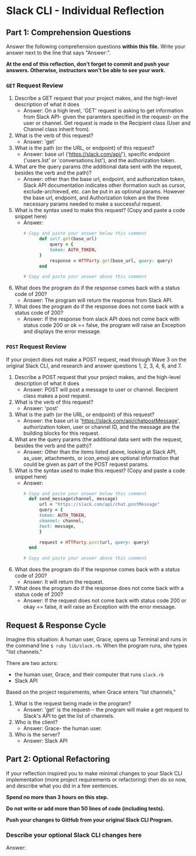 # Slack CLI - Individual Reflection

## Part 1: Comprehension Questions

Answer the following comprehension questions **within this file.** Write your answer next to the line that says "Answer:".

**At the end of this reflection, don't forget to commit and push your answers. Otherwise, instructors won't be able to see your work.**

### `GET` Request Review

1. Describe a GET request that your project makes, and the high-level description of what it does
    - Answer: On a high level, 'GET' request is asking to get information from Slack API- given the paramters specified in the request- on the user or channel. Get request is made in the Recipient class (User and Channel class inherit from). 
1. What is the verb of this request?
    - Answer: 'get'
1. What is the path (or the URL, or endpoint) of this request?
    - Answer: base url ('https://slack.com/api/'), specific endpoint ('users.list' or 'conversations.list'), and the authorization token. 
1. What are the query params (the additional data sent with the request, besides the verb and the path)?
    - Answer: other than the base url, endpoint, and authorization token, Slack API documentation indicates other iformation such as cursor, exclude-archieved, etc. can be put in as optional params. However the base url, endpoint, and Authorization token are the three necessary params needed to make a successful request. 
1. What is the syntax used to make this request? (Copy and paste a code snippet here)
    - Answer:
      ```ruby
      # Copy and paste your answer below this comment
            def self.get(base_url)
                query = {
                token: AUTH_TOKEN,
            }
                response = HTTParty.get(base_url, query: query)
            end 

      # Copy and paste your answer above this comment
      ```
1. What does the program do if the response comes back with a status code of 200?
    - Answer: The program will return the response from Slack API.
1. What does the program do if the response does not come back with a status code of 200?
    - Answer: If the response from slack API does not come back with status code 200 or ok == false, the program will raise an Exception and displays the error message. 

### `POST` Request Review

If your project does not make a POST request, read through Wave 3 on the original Slack CLI, and research and answer questions 1, 2, 3, 4, 6, and 7.

1. Describe a POST request that your project makes, and the high-level description of what it does
    - Answer: POST will post a message to user or channel. Recipient class makes a post request. 
1. What is the verb of this request?
    - Answer: 'post'
1. What is the path (or the URL, or endpoint) of this request?
    - Answer: the base url is 'https://slack.com/api/chatpostMessage', authorization token, user or channel ID, and the message are the building blocks for this request. 
1. What are the query params (the additional data sent with the request, besides the verb and the path)?
    - Answer: Other than the items listed above, looking at Slack API, as_user, attachments, or icon_emoji are optional information that could be given as part of the POST request params. 
1. What is the syntax used to make this request? (Copy and paste a code snippet here)
    - Answer:
      ```ruby
      # Copy and paste your answer below this comment
        def send_message(channel, message)
            url = "https://slack.com/api/chat.postMessage"
            query = {
            token: AUTH_TOKEN,
            channel: channel,
            text: message,
            }

            request = HTTParty.post(url, query: query)
        end 

      # Copy and paste your answer above this comment
      ```
1. What does the program do if the response comes back with a status code of 200?
    - Answer: It will return the request.
1. What does the program do if the response does not come back with a status code of 200?
    - Answer: If the request does not come back with status code 200 or okay == false, it will raise an Exception with the error message. 

## Request & Response Cycle

Imagine this situation: A human user, Grace, opens up Terminal and runs in the command line `$ ruby lib/slack.rb`. When the program runs, she types "list channels."

There are two actors:
  - the human user, Grace, and their computer that runs `slack.rb`
  - Slack API

Based on the project requirements, when Grace enters "list channels,"
1. What is the request being made in the program?
    - Answer: 'get' is the request-- the program will make a get request to Slack's API to get the list of channels. 
1. Who is the client?
    - Answer: Grace- the human user. 
1. Who is the server?
    - Answer: Slack API 

## Part 2: Optional Refactoring

If your reflection inspired you to make minimal changes to your Slack CLI implementation (more project requirements or refactoring) then do so now, and describe what you did in a few sentences.

**Spend no more than 3 hours on this step.**

**Do not write or add more than 50 lines of code (including tests).**

**Push your changes to GitHub from your original Slack CLI Program.**

### Describe your optional Slack CLI changes here

Answer: 
